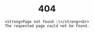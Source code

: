<style type="text/css" media="screen">
  .box-all {
    width: 80%;
    margin-left: auto;
    margin-right: auto;
    margin-top:48px;
    margin-bottom:48px;
    text-align: center;
  }
</style>

<div class="box-all">
    <h1>404</h1>

    <strong>Page not found :(</strong><br>
    The requested page could not be found.
</div>
